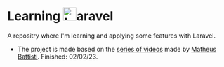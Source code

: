 # Learning <img width="30px" alt="Laravel Logo" src="https://laravel.com/img/logomark.min.svg">aravel 

A repositry where I'm learning and applying some features with Laravel.

 - The project is made based on the [series of videos](https://www.youtube.com/playlist?list=PLnDvRpP8BnewYKI1n2chQrrR4EYiJKbUG) made by [Matheus Battisti](https://www.youtube.com/@MatheusBattisti). Finished: 02/02/23.
